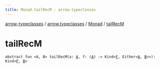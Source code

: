 ```yaml
---
title: Monad.tailRecM - arrow-typeclasses
---
```


[arrow-typeclasses](../../index.html) / [arrow.typeclasses](../index.html) / [Monad](index.html) / [tailRecM](./tail-rec-m.html)

# tailRecM

`abstract fun <A, B> tailRecM(a: `[`A`](tail-rec-m.html#A)`, f: (`[`A`](tail-rec-m.html#A)`) -> Kind<`[`F`](index.html#F)`, Either<`[`A`](tail-rec-m.html#A)`, `[`B`](tail-rec-m.html#B)`>>): Kind<`[`F`](index.html#F)`, `[`B`](tail-rec-m.html#B)`>`